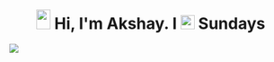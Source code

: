 <h1 align="center"><img width="25px" height="35px" src="https://user-images.githubusercontent.com/30142553/128421059-a7e10663-e2d3-4032-995d-c3cf3799bbab.gif"> Hi, I'm Akshay. I <img width="25px" height="25px" src="https://user-images.githubusercontent.com/30142553/128421216-7fdd16fb-7730-4297-ada2-62f3102d2e42.gif"> Sundays</h1>


<img src="https://github-readme-stats.vercel.app/api?username=BhardwajAkshay&&show_icons=true&title_color=ffffff&icon_color=bb2acf&text_color=daf7dc&bg_color=151515">
